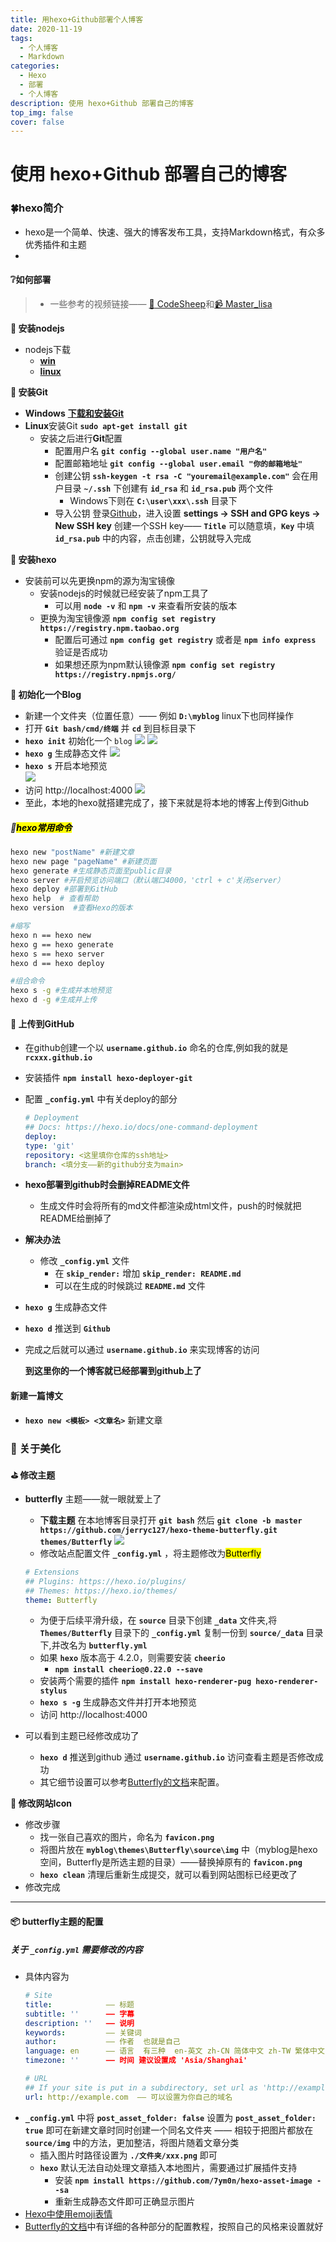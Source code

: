 ```yaml
---
title: 用hexo+Github部署个人博客
date: 2020-11-19
tags: 
  - 个人博客
  - Markdown
categories: 
  - Hexo
  - 部署
  - 个人博客
description: 使用 hexo+Github 部署自己的博客
top_img: false
cover: false
---
```

# 使用 hexo+Github 部署自己的博客

### :four_leaf_clover:hexo简介
- hexo是一个简单、快速、强大的博客发布工具，支持Markdown格式，有众多优秀插件和主题
- 

#### :grey_question:如何部署
>- 一些参考的视频链接—— [:sheep: CodeSheep](https://www.bilibili.com/video/BV1Yb411a7ty?from=search&seid=13978613241890990487)和[:video_camera: Master_lisa](https://www.bilibili.com/video/BV1A4411G7SF?p=2)


**:herb: 安装nodejs**
  - nodejs下载
    - **[win](https://nodejs.org/en/download/)**
    - **[linux](https://nodejs.org/en/download/)**

**:cactus: 安装Git**
  - **Windows** **[下载和安装Git](https://gitforwindows.org/)**
  - **Linux**安装Git **`sudo apt-get install git`**
    - 安装之后进行**Git**配置
      - 配置用户名 **`git config --global user.name "用户名"`**
      - 配置邮箱地址 **`git config --global user.email "你的邮箱地址"`**
      - 创建公钥 **`ssh-keygen -t rsa -C "youremail@example.com"`** 会在用户目录 **`~/.ssh`** 下创建有 **`id_rsa`** 和 **`id_rsa.pub`** 两个文件
        - Windows下则在 **`C:\user\xxx\.ssh`** 目录下
      - 导入公钥 登录[Github](https://github.com/)，进入设置 **settings -> SSH and GPG keys -> New SSH key** 创建一个SSH key—— **`Title`** 可以随意填，**`Key`** 中填 **`id_rsa.pub`** 中的内容，点击创建，公钥就导入完成
  
**:palm_tree: 安装hexo**
- 安装前可以先更换npm的源为淘宝镜像
  - 安装nodejs的时候就已经安装了npm工具了
    - 可以用 **`node -v`** 和 **`npm -v`** 来查看所安装的版本
  - 更换为淘宝镜像源 **`npm config set registry https://registry.npm.taobao.org`**
    - 配置后可通过 **`npm config get registry`** 或者是 **`npm info express`** 验证是否成功
    - 如果想还原为npm默认镜像源 **`npm config set registry https://registry.npmjs.org/`**

**:leaves: 初始化一个Blog**
- 新建一个文件夹（位置任意）—— 例如 **`D:\myblog`** linux下也同样操作
- 打开 **`Git bash/cmd/终端`** 并 **`cd`** 到目标目录下
- **`hexo init`** 初始化一个 `blog`
  ![](./部署博客/hexo-init.png)
  ![](./)
- **`hexo g`** 生成静态文件
  ![](./部署博客/hexo-g.png)
- **`hexo s`** 开启本地预览</br>
  ![](./部署博客/hexo-s.png)
- 访问 http://localhost:4000
  ![](./部署博客/localhost-4000.png)
- 至此，本地的hexo就搭建完成了，接下来就是将本地的博客上传到Github

##### :pushpin:<mark>hexo常用命令<mark>
``` bash
hexo new "postName" #新建文章
hexo new page "pageName" #新建页面
hexo generate #生成静态页面至public目录
hexo server #开启预览访问端口（默认端口4000，'ctrl + c'关闭server）
hexo deploy #部署到GitHub
hexo help  # 查看帮助
hexo version  #查看Hexo的版本

#缩写
hexo n == hexo new
hexo g == hexo generate
hexo s == hexo server
hexo d == hexo deploy

#组合命令
hexo s -g #生成并本地预览
hexo d -g #生成并上传
```

#### :space_invader: 上传到GitHub
- 在github创建一个以 **`username.github.io`** 命名的仓库,例如我的就是 **`rcxxx.github.io`**
- 安装插件 **`npm install hexo-deployer-git`**
- 配置 **`_config.yml`** 中有关deploy的部分
    ``` yml
    # Deployment
    ## Docs: https://hexo.io/docs/one-command-deployment
    deploy:
    type: 'git'
    repository: <这里填你仓库的ssh地址>
    branch: <填分支——新的github分支为main>
    ```
- **hexo部署到github时会删掉README文件**
  - 生成文件时会将所有的md文件都渲染成html文件，push的时候就把README给删掉了
- **解决办法**
  - 修改 **`_config.yml`** 文件
    - 在 **`skip_render:`** 增加 **`skip_render: README.md`**
    - 可以在生成的时候跳过 **`README.md`** 文件
- **`hexo g`** 生成静态文件
- **`hexo d`** 推送到 **`Github`**
- 完成之后就可以通过 **`username.github.io`** 来实现博客的访问

  **到这里你的一个博客就已经部署到github上了**
#### 新建一篇博文
- **`hexo new <模板> <文章名>`** 新建文章

### :blossom: 关于美化
**:golf: 修改主题**
- **butterfly** 主题——就一眼就爱上了
	- **下载主题** 在本地博客目录打开 **`git bash`** 然后 **`git clone -b master https://github.com/jerryc127/hexo-theme-butterfly.git themes/Butterfly`**
    ![](./部署博客/clone-butterfly.png)
	- 修改站点配置文件 **`_config.yml`** ，将主题修改为<mark>Butterfly
    ``` yml
    # Extensions
    ## Plugins: https://hexo.io/plugins/
    ## Themes: https://hexo.io/themes/
    theme: Butterfly
    ```

    - 为便于后续平滑升级，在 **`source`** 目录下创建 **`_data`** 文件夹,将 **`Themes/Butterfly`** 目录下的 **`_config.yml`** 复制一份到 **`source/_data`** 目录下,并改名为 **`butterfly.yml`**
    - 如果 **`hexo`** 版本高于 4.2.0，则需要安装 **`cheerio`**
      - **`npm install cheerio@0.22.0 --save`**
    - 安装两个需要的插件 **`npm install hexo-renderer-pug hexo-renderer-stylus`**
    - **`hexo s -g`** 生成静态文件并打开本地预览
    - 访问 http://localhost:4000
- 可以看到主题已经修改成功了
    - **`hexo d`** 推送到github 通过 **`username.github.io`** 访问查看主题是否修改成功
    - 其它细节设置可以参考[Butterfly的文档](https://butterfly.js.org/)来配置。

**:jack_o_lantern: 修改网站Icon**
- 修改步骤
    - 找一张自己喜欢的图片，命名为 **`favicon.png`**
    - 将图片放在 **`myblog\themes\Butterfly\source\img`** 中（myblog是hexo空间，Butterfly是所选主题的目录）——替换掉原有的 **`favicon.png`**
    - **`hexo clean`** 清理后重新生成提交，就可以看到网站图标已经更改了
- 修改完成
---

#### :package: butterfly主题的配置
##### 关于 `_config.yml` 需要修改的内容
- 具体内容为
  ``` yml
  # Site
  title:            —— 标题
  subtitle: ''      —— 字幕
  description: ''   —— 说明
  keywords:         —— 关键词
  author:           —— 作者  也就是自己
  language: en      —— 语言  有三种  en-英文 zh-CN 简体中文 zh-TW 繁体中文
  timezone: ''      —— 时间 建议设置成 'Asia/Shanghai'

  # URL
  ## If your site is put in a subdirectory, set url as 'http://example.com/child' and root as '/child/'
  url: http://example.com  —— 可以设置为你自己的域名
  ```
- **`_config.yml`** 中将 **`post_asset_folder: false`** 设置为 **`post_asset_folder: true`** 即可在新建文章时同时创建一个同名文件夹 —— 相较于把图片都放在 **`source/img`** 中的方法，更加整洁，将图片随着文章分类
  - 插入图片时路径设置为 **`./文件夹/xxx.png`** 即可
  - **`hexo`** 默认无法自动处理文章插入本地图片，需要通过扩展插件支持
    - 安装 **`npm install https://github.com/7ym0n/hexo-asset-image --sa`** 
    - 重新生成静态文件即可正确显示图片
- [Hexo中使用emoji表情](https://hasaik.com/posts/9b280ea3.html)
- [Butterfly的文档](https://butterfly.js.org/)中有详细的各种部分的配置教程，按照自己的风格来设置就好

